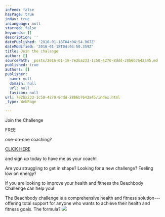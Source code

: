 ```yaml
---
inFeed: false
hasPage: true
inNav: true
inLanguage: null
starred: false
keywords: []
description: ''
datePublished: '2016-01-18T04:04:54.067Z'
dateModified: '2016-01-18T04:04:50.359Z'
title: Join the chalange
author: []
sourcePath: _posts/2016-01-18-7e2ba233-1c50-4270-8ddd-28b6b7642a45.md
published: true
authors: []
publisher:
  name: null
  domain: null
  url: null
  favicon: null
url: 7e2ba233-1c50-4270-8ddd-28b6b7642a45/index.html
_type: WebPage

---
```

Join the Challenge 

FREE

one-on-one coaching?

[CLICK HERE][0]

and sign up today to have me as your coach!

Are you struggling to get in shape? Looking for a new challenge? Feeling low on energy?

If you are looking to improve your health and fitness the Beachbody Challenge can help you!

The Beachbody challenge is a comprehensive health and fitness solution---offering total support for anyone who wants to achieve their health and fitness goals. The formula?
![](https://the-grid-user-content.s3-us-west-2.amazonaws.com/f5a9e003-70d1-4af7-a32d-d74532c49a98.JPG)

[0]: https://www.teambeachbody.com/signup/-/signup/free?referringRepId=307761